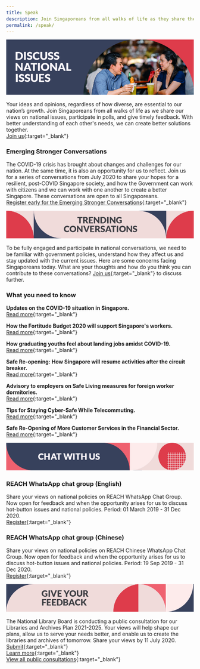 ```yaml
---
title: Speak
description: Join Singaporeans from all walks of life as they share their views on national issues. Register now to participate.
permalink: /speak/
---
```


![Discuss national issues](/images/speak-header-1.jpg)

Your ideas and opinions, regardless of how diverse, are essential to our nation’s growth. Join Singaporeans from all walks of life as we share our views on national issues, participate in polls, and give timely feedback. With better understanding of each other's needs, we can create better solutions together.  
[Join us](https://www.reach.gov.sg/){:target="_blank"}


### Emerging Stronger Conversations

The COVID-19 crisis has brought about changes and challenges for our nation. At the same time, it is also an opportunity for us to reflect. Join us for a series of conversations from July 2020 to share your hopes for a resilient, post-COVID Singapore society, and how the Government can work with citizens and we can work with one another to create a better Singapore. These conversations are open to all Singaporeans.  
[Register early for the Emerging Stronger Conversations](https://go.gov.sg/ESconversations/){:target="_blank"}

![Trending conversations](/images/speak-header-2.jpg)

To be fully engaged and participate in national conversations, we need to be familiar with government policies, understand how they affect us and stay updated with the current issues. Here are some concerns facing Singaporeans today. What are your thoughts and how do you think you can contribute to these conversations? [Join us](https://www.reach.gov.sg/){:target="_blank"} to discuss further.

### What you need to know

**Updates on the COVID-19 situation in Singapore.**  
[Read more](https://www.gov.sg/features/covid-19){:target="_blank"}

**How the Fortitude Budget 2020 will support Singapore's workers.**  
[Read more](https://www.gov.sg/article/how-the-fortitude-budget-2020-will-support-singapores-workers){:target="_blank"}

**How graduating youths feel about landing jobs amidst COVID-19.**  
[Read more](https://www.youth.sg/Our-Voice/Opinions/2020/6/How-graduating-youths-feel-about-landing-jobs-amidst-COVID-19){:target="_blank"}

**Safe Re-opening: How Singapore will resume activities after the circuit breaker.**  
[Read more](https://www.gov.sg/article/safe-re-opening-how-singapore-will-resume-activities-after-the-circuit-breaker){:target="_blank"}

**Advisory to employers on Safe Living measures for foreign worker dormitories.**  
[Read more](https://www.mom.gov.sg/covid-19/advisory-to-employers-on-safe-living-for-foreign-worker-dormitories){:target="_blank"}

**Tips for Staying Cyber-Safe While Telecommuting.**  
[Read more](https://www.csa.gov.sg/singcert/advisories/ad-2020-001){:target="_blank"}

**Safe Re-Opening of More Customer Services in the Financial Sector.**  
[Read more](https://www.mas.gov.sg/news/media-releases/2020/safe-re-opening-of-more-customer-services-in-the-financial-sector){:target="_blank"}

![Chat with us](/images/speak-header-4.jpg)

### REACH WhatsApp chat group (English)

Share your views on national policies on REACH WhatsApp Chat Group. Now open for feedback and when the opportunity arises for us to discuss hot-button issues and national policies. Period: 01 March 2019 - 31 Dec 2020.  
[Register](https://gems.gevme.com/66596366/registration/order/form){:target="_blank"}

### REACH WhatsApp chat group (Chinese)

Share your views on national policies on REACH Chinese WhatsApp Chat Group. Now open for feedback and when the opportunity arises for us to discuss hot-button issues and national policies. Period: 19 Sep 2019 - 31 Dec 2020.  
[Register](https://gems.gevme.com/79200895/registration/order/form){:target="_blank"}  

![Give your feedback](/images/speak-header-5.jpg)

The National Library Board is conducting a public consultation for our Libraries and Archives Plan 2021-2025. Your views will help shape our plans, allow us to serve your needs better, and enable us to create the libraries and archives of tomorrow. Share your views by 11 July 2020.  
[Submit](https://form.gov.sg/#!/5ed4a28c3468470012daa661){:target="_blank"}  
[Learn more](https://www.reach.gov.sg/participate/public-consultation/national-library-board/public-consultation-on-the-libraries-and-archives-plan-2021-2025){:target="_blank"}  
[View all public consultations](https://www.reach.gov.sg/participate/public-consultation){:target="_blank"}